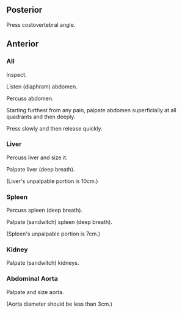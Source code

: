 ## Posterior

Press costovertebral angle.

## Anterior

### All

Inspect.

Listen (diaphram) abdomen.

Percuss abdomen.

Starting furthest from any pain, palpate abdomen superficially at all quadrants and then deeply.

Press slowly and then release quickly.

### Liver

Percuss liver and size it.

Palpate liver (deep breath).

(Liver's unpalpable portion is 10cm.)

### Spleen

Percuss spleen (deep breath).

Palpate (sandwitch) spleen (deep breath).

(Spleen's unpalpable portion is 7cm.)

### Kidney

Palpate (sandwitch) kidneys.

### Abdominal Aorta

Palpate and size aorta.

(Aorta diameter should be less than 3cm.)
